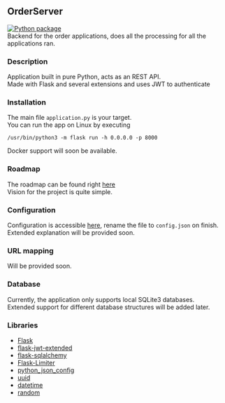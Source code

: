 ## OrderServer
[![Python package](https://github.com/DeadlyFirex/OrderServer/actions/workflows/python-package.yml/badge.svg)](https://github.com/DeadlyFirex/OrderServer/actions/workflows/python-package.yml) \
Backend for the order applications, does all the processing for all the applications ran.

### Description
Application built in pure Python, acts as an REST API.\
Made with Flask and several extensions and uses JWT to authenticate

### Installation
The main file `application.py` is your target.\
You can run the app on Linux by executing
```
/usr/bin/python3 -m flask run -h 0.0.0.0 -p 8000
```
Docker support will soon be available.

### Roadmap
The roadmap can be found right [here](https://github.com/DeadlyFirex/OrderServer/projects/1) \
Vision for the project is quite simple.

### Configuration
Configuration is accessible [here](config-sample.json), rename the file to `config.json` on finish.\
Extended explanation will be provided soon.

### URL mapping
Will be provided soon.

### Database
Currently, the application only supports local SQLite3 databases.\
Extended support for different database structures will be added later.

### Libraries
- [Flask](https://github.com/pallets/flask)
- [flask-jwt-extended](https://github.com/vimalloc/flask-jwt-extended)
- [flask-sqlalchemy](https://github.com/pallets/flask-sqlalchemy)
- [Flask-Limiter](https://github.com/alisaifee/flask-limiter)
- [python_json_config](https://github.com/janehmueller/python-json-config)
- [uuid](https://github.com/python/cpython/blob/main/Lib/uuid.py)
- [datetime](https://github.com/python/cpython/blob/main/Lib/datetime.py)
- [random](https://github.com/python/cpython/blob/main/Lib/random.py)
